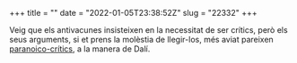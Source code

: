 +++
title = ""
date = "2022-01-05T23:38:52Z"
slug = "22332"
+++

Veig que els antivacunes insisteixen en la necessitat de ser crítics, però els seus arguments, si et prens la molèstia de llegir-los, més aviat pareixen [paranoico-crítics](https://ca.wikipedia.org/wiki/M%C3%A8tode_paranoic-cr%C3%ADtic), a la manera de Dalí.

